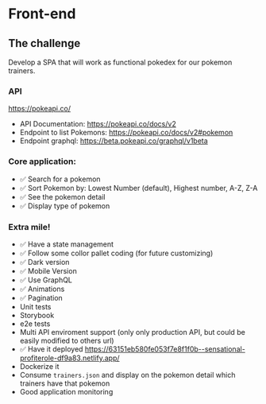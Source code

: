 # Front-end

## The challenge

Develop a SPA that will work as functional pokedex for our pokemon trainers.

### API

https://pokeapi.co/

- API Documentation: https://pokeapi.co/docs/v2
- Endpoint to list Pokemons: https://pokeapi.co/docs/v2#pokemon
- Endpoint graphql: https://beta.pokeapi.co/graphql/v1beta

### Core application:

- ✅ Search for a pokemon
- ✅ Sort Pokemon by: Lowest Number (default), Highest number, A-Z, Z-A
- ✅ See the pokemon detail
- ✅ Display type of pokemon

### Extra mile!

- ✅ Have a state management
- ✅ Follow some collor pallet coding (for future customizing)
- ✅ Dark version
- ✅ Mobile Version
- ✅ Use GraphQL
- ✅ Animations
- ✅ Pagination
- Unit tests
- Storybook
- e2e tests
- Multi API enviroment support (only only production API, but could be easily modified to others url)
- ✅ Have it deployed https://63151eb580fe053f7e8f1f0b--sensational-profiterole-df9a83.netlify.app/
- Dockerize it
- Consume `trainers.json` and display on the pokemon detail which trainers have that pokemon
- Good application monitoring
